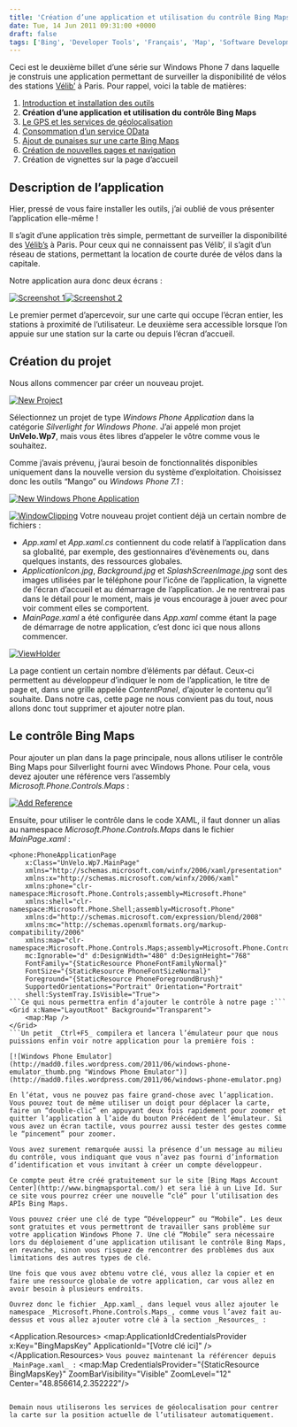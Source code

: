 ```yaml
---
title: 'Création d’une application et utilisation du contrôle Bing Maps'
date: Tue, 14 Jun 2011 09:31:00 +0000
draft: false
tags: ['Bing', 'Developer Tools', 'Français', 'Map', 'Software Development', 'Technology', 'Windows Phone 7']
---
```


Ceci est le deuxième billet d’une série sur Windows Phone 7 dans laquelle je construis une application permettant de surveiller la disponibilité de vélos des stations [Vélib’](http://www.velib.paris.fr/) à Paris. Pour rappel, voici la table de matières:

1.  [Introduction et installation des outils](http://blog.madd0.com/2011/06/13/windows-phone-7-introduction-et-installation-des-outils/ "Windows Phone 7 : Introduction et installation des outils")
2.  **Création d’une application et utilisation du contrôle Bing Maps**
3.  [Le GPS et les services de géolocalisation](http://blog.madd0.com/2011/06/15/le-gps-et-les-services-de-golocalisation/ "Le GPS et les services de géolocalisation")
4.  [Consommation d’un service OData](http://blog.madd0.com/2011/06/16/consommation-dun-service-odata-avec-windows-phone-7-mango/ "Consommation d’un service OData avec Windows Phone 7 “Mango”")
5.  [Ajout de punaises sur une carte Bing Maps](http://blog.madd0.com/2011/06/17/ajout-de-punaises-sur-une-carte-bing-maps/ "Ajout de punaises sur une carte Bing Maps")
6.  [Création de nouvelles pages et navigation](http://blog.madd0.com/2011/06/20/cration-de-nouvelles-pages-et-navigation-sur-windows-phone-7/ "Création de nouvelles pages et navigation sur Windows Phone 7")
7.  Création de vignettes sur la page d’accueil

Description de l’application
----------------------------

Hier, pressé de vous faire installer les outils, j’ai oublié de vous présenter l’application elle-même !

Il s’agit d’une application très simple, permettant de surveiller la disponibilité des [Vélib’s](http://www.velib.paris.fr/) à Paris. Pour ceux qui ne connaissent pas Vélib’, il s’agit d’un réseau de stations, permettant la location de courte durée de vélos dans la capitale.

Notre application aura donc deux écrans :

[![Screenshot 1](http://madd0.files.wordpress.com/2011/06/screenshot-1_thumb.png "Screenshot 1")](http://madd0.files.wordpress.com/2011/06/screenshot-1.png)[![Screenshot 2](http://madd0.files.wordpress.com/2011/06/screenshot-2_thumb.png "Screenshot 2")](http://madd0.files.wordpress.com/2011/06/screenshot-2.png)

Le premier permet d’apercevoir, sur une carte qui occupe l’écran entier, les stations à proximité de l’utilisateur. Le deuxième sera accessible lorsque l’on appuie sur une station sur la carte ou depuis l’écran d’accueil.

Création du projet
------------------

Nous allons commencer par créer un nouveau projet.

[![New Project](http://madd0.files.wordpress.com/2011/06/new-project_thumb.png "New Project")](http://madd0.files.wordpress.com/2011/06/new-project.png)

Sélectionnez un projet de type _Windows Phone Application_ dans la catégorie _Silverlight for Windows Phone_. J’ai appelé mon projet **UnVelo.Wp7**, mais vous êtes libres d’appeler le vôtre comme vous le souhaitez.

Comme j’avais prévenu, j’aurai besoin de fonctionnalités disponibles uniquement dans la nouvelle version du système d’exploitation. Choisissez donc les outils “Mango” ou _Windows Phone 7.1_ :

[![New Windows Phone Application](http://madd0.files.wordpress.com/2011/06/new-windows-phone-application_thumb.png "New Windows Phone Application")](http://madd0.files.wordpress.com/2011/06/new-windows-phone-application.png)

[![WindowClipping](http://madd0.files.wordpress.com/2011/06/windowclipping_thumb.png "WindowClipping")](http://madd0.files.wordpress.com/2011/06/windowclipping.png) Votre nouveau projet contient déjà un certain nombre de fichiers :

*   _App.xaml_ et _App.xaml.cs_ contiennent du code relatif à l’application dans sa globalité, par exemple, des gestionnaires d’évènements ou, dans quelques instants, des ressources globales.
*   _ApplicationIcon.jpg_, _Background.jpg_ et _SplashScreenImage.jpg_ sont des images utilisées par le téléphone pour l’icône de l’application, la vignette de l’écran d’accueil et au démarrage de l’application. Je ne rentrerai pas dans le détail pour le moment, mais je vous encourage à jouer avec pour voir comment elles se comportent.
*   _MainPage.xaml_ a été configurée dans _App.xaml_ comme étant la page de démarrage de notre application, c’est donc ici que nous allons commencer.

[![ViewHolder](http://madd0.files.wordpress.com/2011/06/viewholder_thumb.png "ViewHolder")](http://madd0.files.wordpress.com/2011/06/viewholder.png)

La page contient un certain nombre d’éléments par défaut. Ceux-ci permettent au développeur d’indiquer le nom de l’application, le titre de page et, dans une grille appelée _ContentPanel_, d’ajouter le contenu qu’il souhaite. Dans notre cas, cette page ne nous convient pas du tout, nous allons donc tout supprimer et ajouter notre plan.

Le contrôle Bing Maps
---------------------

Pour ajouter un plan dans la page principale, nous allons utiliser le contrôle Bing Maps pour Silverlight fourni avec Windows Phone. Pour cela, vous devez ajouter une référence vers l’assembly _Microsoft.Phone.Controls.Maps_ :

[![Add Reference](http://madd0.files.wordpress.com/2011/06/add-reference_thumb.png "Add Reference")](http://madd0.files.wordpress.com/2011/06/add-reference.png)

Ensuite, pour utiliser le contrôle dans le code XAML, il faut donner un alias au namespace _Microsoft.Phone.Controls.Maps_ dans le fichier _MainPage.xaml_ :

```
<phone:PhoneApplicationPage
    x:Class="UnVelo.Wp7.MainPage"
    xmlns="http://schemas.microsoft.com/winfx/2006/xaml/presentation"
    xmlns:x="http://schemas.microsoft.com/winfx/2006/xaml"
    xmlns:phone="clr-namespace:Microsoft.Phone.Controls;assembly=Microsoft.Phone"
    xmlns:shell="clr-namespace:Microsoft.Phone.Shell;assembly=Microsoft.Phone"
    xmlns:d="http://schemas.microsoft.com/expression/blend/2008"
    xmlns:mc="http://schemas.openxmlformats.org/markup-compatibility/2006"
    xmlns:map="clr-namespace:Microsoft.Phone.Controls.Maps;assembly=Microsoft.Phone.Controls.Maps"
    mc:Ignorable="d" d:DesignWidth="480" d:DesignHeight="768"
    FontFamily="{StaticResource PhoneFontFamilyNormal}"
    FontSize="{StaticResource PhoneFontSizeNormal}"
    Foreground="{StaticResource PhoneForegroundBrush}"
    SupportedOrientations="Portrait" Orientation="Portrait"
    shell:SystemTray.IsVisible="True">
```Ce qui nous permettra enfin d’ajouter le contrôle à notre page :```
<Grid x:Name="LayoutRoot" Background="Transparent">
    <map:Map />
</Grid>
```Un petit _Ctrl+F5_ compilera et lancera l’émulateur pour que nous puissions enfin voir notre application pour la première fois :

[![Windows Phone Emulator](http://madd0.files.wordpress.com/2011/06/windows-phone-emulator_thumb.png "Windows Phone Emulator")](http://madd0.files.wordpress.com/2011/06/windows-phone-emulator.png)

En l’état, vous ne pouvez pas faire grand-chose avec l’application. Vous pouvez tout de même utiliser un doigt pour déplacer la carte, faire un “double-clic” en appuyant deux fois rapidement pour zoomer et quitter l’application à l’aide du bouton Précédent de l’émulateur. Si vous avez un écran tactile, vous pourrez aussi tester des gestes comme le “pincement” pour zoomer.

Vous avez surement remarquée aussi la présence d’un message au milieu du contrôle, vous indiquant que vous n’avez pas fourni d’information d’identification et vous invitant à créer un compte développeur.

Ce compte peut être créé gratuitement sur le site [Bing Maps Account Center](http://www.bingmapsportal.com/) et sera lié à un Live Id. Sur ce site vous pourrez créer une nouvelle “clé” pour l’utilisation des APIs Bing Maps.

Vous pouvez créer une clé de type “Développeur” ou “Mobile”. Les deux sont gratuites et vous permettront de travailler sans problème sur votre application Windows Phone 7. Une clé “Mobile” sera nécessaire lors du déploiement d’une application utilisant le contrôle Bing Maps, en revanche, sinon vous risquez de rencontrer des problèmes dus aux limitations des autres types de clé.

Une fois que vous avez obtenu votre clé, vous allez la copier et en faire une ressource globale de votre application, car vous allez en avoir besoin à plusieurs endroits.

Ouvrez donc le fichier _App.xaml_, dans lequel vous allez ajouter le namespace _Microsoft.Phone.Controls.Maps_, comme vous l’avez fait au-dessus et vous allez ajouter votre clé à la section _Resources_ :

```
<Application.Resources>
    <map:ApplicationIdCredentialsProvider x:Key="BingMapsKey" ApplicationId="\[Votre clé ici\]" />
</Application.Resources>
```Vous pouvez maintenant la référencer depuis _MainPage.xaml_ :```
<map:Map CredentialsProvider="{StaticResource BingMapsKey}"
         ZoomBarVisibility="Visible"
         ZoomLevel="12"
         Center="48.856614,2.352222"/>
```Je m’arrêterai ici pour aujourd’hui. Vous avez tout ce qu’il vous faut pour jouer un peu avec le contrôle Bing Maps. N’hésitez pas à tester différentes propriétés pour changer l’affichage.

Demain nous utiliserons les services de géolocalisation pour centrer la carte sur la position actuelle de l’utilisateur automatiquement.